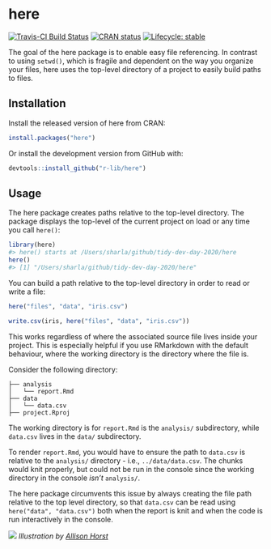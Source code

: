 
<!-- README.md is generated from README.Rmd. Please edit that file -->

# here

<!-- badges: start -->

[![Travis-CI Build
Status](https://travis-ci.org/r-lib/here.svg?branch=master)](https://travis-ci.org/r-lib/here)
[![CRAN
status](https://www.r-pkg.org/badges/version/here)](https://CRAN.R-project.org/package=here)
[![Lifecycle:
stable](https://img.shields.io/badge/lifecycle-stable-brightgreen.svg)](https://www.tidyverse.org/lifecycle/#stable)
<!-- badges: end -->

The goal of the here package is to enable easy file referencing. In
contrast to using `setwd()`, which is fragile and dependent on the way
you organize your files, here uses the top-level directory of a project
to easily build paths to files.

## Installation

Install the released version of here from CRAN:

``` r
install.packages("here")
```

Or install the development version from GitHub with:

``` r
devtools::install_github("r-lib/here")
```

## Usage

The here package creates paths relative to the top-level directory. The
package displays the top-level of the current project on load or any
time you call `here()`:

``` r
library(here)
#> here() starts at /Users/sharla/github/tidy-dev-day-2020/here
here()
#> [1] "/Users/sharla/github/tidy-dev-day-2020/here"
```

You can build a path relative to the top-level directory in order to
read or write a file:

``` r
here("files", "data", "iris.csv")
```

``` r
write.csv(iris, here("files", "data", "iris.csv"))
```

This works regardless of where the associated source file lives inside
your project. This is especially helpful if you use RMarkdown with the
default behaviour, where the working directory is the directory where
the file is.

Consider the following directory:

    ├── analysis
    │   └── report.Rmd
    ├── data
    │   └── data.csv
    ├── project.Rproj

The working directory is for `report.Rmd` is the `analysis/`
subdirectory, while `data.csv` lives in the `data/` subdirectory.

To render `report.Rmd`, you would have to ensure the path to `data.csv`
is relative to the `analysis/` directory - i.e., `../data/data.csv`. The
chunks would knit properly, but could not be run in the console since
the working directory in the console *isn’t* `analysis/`.

The here package circumvents this issue by always creating the file path
relative to the top level directory, so that `data.csv` can be read
using `here("data", "data.csv")` both when the report is knit and when
the code is run interactively in the
console.

![](/Users/sharla/github/tidy-dev-day-2020/here/man/figures/illustration.png)<!-- -->
*Illustration by [Allison Horst](https://github.com/allisonhorst)*
